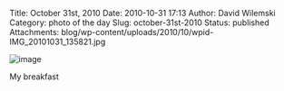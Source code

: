 Title: October 31st, 2010 
Date: 2010-10-31 17:13
Author: David Wilemski
Category: photo of the day
Slug: october-31st-2010
Status: published
Attachments: blog/wp-content/uploads/2010/10/wpid-IMG_20101031_135821.jpg

![image](http://oromis.davidwilemski.com/blog/wp-content/uploads/2010/10/wpid-IMG_20101031_135821.jpg)

My breakfast
